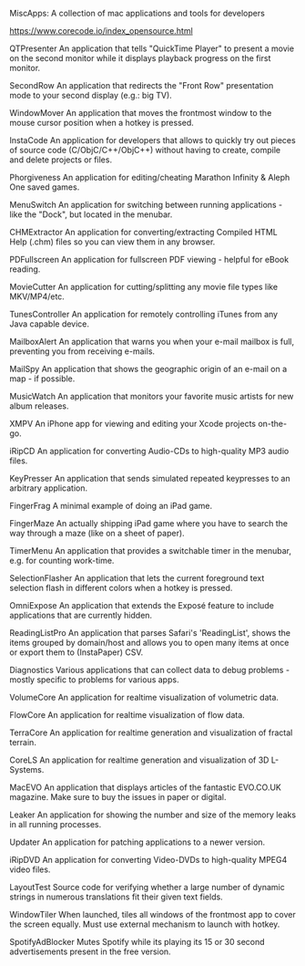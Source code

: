 MiscApps: A collection of mac applications and tools for developers

https://www.corecode.io/index_opensource.html
	
QTPresenter
An application that tells "QuickTime Player" to present a movie on the second monitor while it displays playback progress on the first monitor.
	
SecondRow
An application that redirects the "Front Row" presentation mode to your second display (e.g.: big TV).
	
WindowMover
An application that moves the frontmost window to the mouse cursor position when a hotkey is pressed.

InstaCode
An application for developers that allows to quickly try out pieces of source code (C/ObjC/C++/ObjC++) without having to create, compile and delete projects or files.
	
Phorgiveness
An application for editing/cheating Marathon Infinity & Aleph One saved games.
	
MenuSwitch
An application for switching between running applications - like the "Dock", but located in the menubar.
	
CHMExtractor
An application for converting/extracting Compiled HTML Help (.chm) files so you can view them in any browser.
	
PDFullscreen
An application for fullscreen PDF viewing - helpful for eBook reading.

MovieCutter
An application for cutting/splitting any movie file types like MKV/MP4/etc.
	
TunesController
An application for remotely controlling iTunes from any Java capable device.
	
MailboxAlert
An application that warns you when your e-mail mailbox is full, preventing you from receiving e-mails.

MailSpy
An application that shows the geographic origin of an e-mail on a map - if possible.

MusicWatch
An application that monitors your favorite music artists for new album releases.

XMPV
An iPhone app for viewing and editing your Xcode projects on-the-go.

iRipCD
An application for converting Audio-CDs to high-quality MP3 audio files.
	
KeyPresser
An application that sends simulated repeated keypresses to an arbitrary application.
	
FingerFrag
A minimal example of doing an iPad game.
	
FingerMaze
An actually shipping iPad game where you have to search the way through a maze (like on a sheet of paper).

TimerMenu
An application that provides a switchable timer in the menubar, e.g. for counting work-time.
	
SelectionFlasher
An application that lets the current foreground text selection flash in different colors when a hotkey is pressed.
	
OmniExpose
An application that extends the Exposé feature to include applications that are currently hidden.

ReadingListPro
An application that parses Safari's 'ReadingList', shows the items grouped by domain/host and allows you to open many items at once or export them to (InstaPaper) CSV.

Diagnostics
Various applications that can collect data to debug problems - mostly specific to problems for various apps.

VolumeCore
An application for realtime visualization of volumetric data.
	
FlowCore
An application for realtime visualization of flow data.
	
TerraCore
An application for realtime generation and visualization of fractal terrain.
	
CoreLS
An application for realtime generation and visualization of 3D L-Systems.

MacEVO
An application that displays articles of the fantastic EVO.CO.UK magazine. Make sure to buy the issues in paper or digital.

Leaker
An application for showing the number and size of the memory leaks in all running processes.
	
Updater
An application for patching applications to a newer version.
	
iRipDVD
An application for converting Video-DVDs to high-quality MPEG4 video files.

LayoutTest
Source code for verifying whether a large number of dynamic strings in numerous translations fit their given text fields.

WindowTiler
When launched, tiles all windows of the frontmost app to cover the screen equally. Must use external mechanism to launch with hotkey.

SpotifyAdBlocker
Mutes Spotify while its playing its 15 or 30 second advertisements present in the free version.